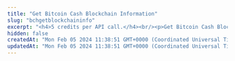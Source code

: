 ```yaml
---
title: "Get Bitcoin Cash Blockchain Information"
slug: "bchgetblockchaininfo"
excerpt: "<h4>5 credits per API call.</h4><br/><p>Get Bitcoin Cash Blockchain Information. Obtain basic info like testnet / mainnet version of the chain, current block number and it's hash.</p>"
hidden: false
createdAt: "Mon Feb 05 2024 11:38:51 GMT+0000 (Coordinated Universal Time)"
updatedAt: "Mon Feb 05 2024 11:38:51 GMT+0000 (Coordinated Universal Time)"
---
```

